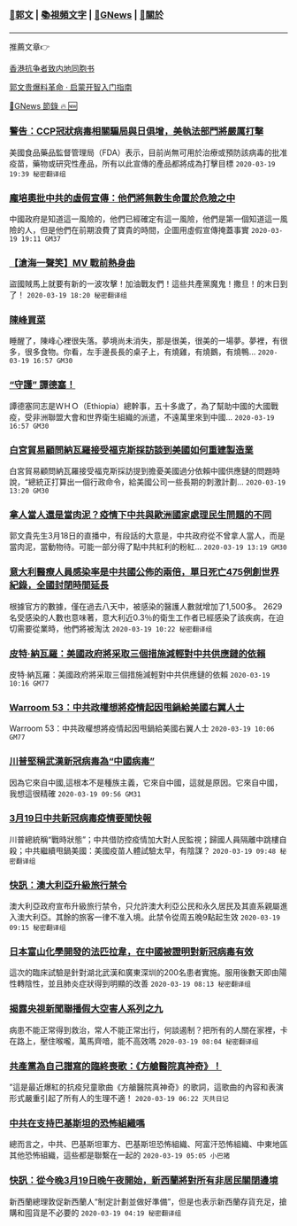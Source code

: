 ###  [:eagle:郭文](https://github.com/ourhimalayas/txt) | [:books:視頻文字](https://github.com/ourhimalayas/txt/blob/master/content/README.md) | [:newspaper:GNews](https://github.com/ourhimalayas/txt/blob/master/content/gnews/README.md) | [:pray:關於](https://github.com/ourhimalayas/home/tree/master/about)
---

推薦文章:point_right:

[香港抗争者致内地同胞书](https://github.com/ourhimalayas/news/blob/master/2019/08/a_letter_from_the_hong_kong_people.md)

[郭文贵爆料革命 · 启蒙开智入门指南](https://github.com/ourhimalayas/txt/issues/1)

[:newspaper:GNews 節錄 :fire: :new:](https://github.com/ourhimalayas/txt/blob/master/content/gnews/README.md) 



### [警告：CCP冠狀病毒相關騙局與日俱增，美執法部門將嚴厲打擊](/content/gnews/1/README.md)

美國食品藥品監督管理局（FDA）表示，目前尚無可用於治療或預防該病毒的批准疫苗，藥物或研究性產品，所有以此宣傳的產品都將成為打擊目標  `2020-03-19 19:39 秘密翻译组`

### [龐培奧批中共的虛假宣傳：他們將無數生命置於危險之中](/content/gnews/2/README.md)

中國政府是知道這一風險的，他們已經確定有這一風險，他們是第一個知道這一風險的人，但是他們在前期浪費了寶貴的時間，企圖用虛假宣傳掩蓋事實  `2020-03-19 19:11 GM37`

### [【滄海一聲笑】MV 戰前熱身曲](/content/gnews/3/README.md)

盜國賊馬上就要有新的一波攻擊！加油戰友們！這些共產黨魔鬼！撒旦！的末日到了！  `2020-03-19 18:20 秘密翻译组`

### [陳峰買菜](/content/gnews/4/README.md)

睡醒了，陳峰心裡很失落。夢境尚未消失，那是很美，很美的一場夢。夢裡，有很多，很多食物。你看，左手邊長長的桌子上，有燒雞，有燒鵝，有燒鴨...  `2020-03-19 16:57 GM30`

### [“守護” 譚德塞！](/content/gnews/5/README.md)

 譚德塞同志是ＷＨＯ（Ethiopia）總幹事，五十多歲了，為了幫助中國的大國戰疫，受非洲聯盟大會和世界衛生組織的派遣，不遠萬里來到中國...  `2020-03-19 16:57 GM30`

### [白宮貿易顧問納瓦羅接受福克斯採訪談到美國如何重建製造業](/content/gnews/6/README.md)

白宮貿易顧問納瓦羅接受福克斯採訪提到擔憂美國過分依賴中國供應鏈的問題時說，“總統正打算出一個行政命令，給美國公司一些長期的刺激計劃...  `2020-03-19 13:20 GM30`

### [拿人當人還是當肉泥？疫情下中共與歐洲國家處理民生問題的不同](/content/gnews/7/README.md)

郭文貴先生3月18日的直播中，有段話的大意是，中共政府從不曾拿人當人，而是當肉泥，當動物待。可能一部分得了點中共紅利的粉紅...  `2020-03-19 13:19 GM30`

### [意大利醫療人員感染率是中共國公佈的兩倍，單日死亡475例創世界紀錄，全國封閉時間延長](/content/gnews/8/README.md)

根據官方的數據，僅在過去八天中，被感染的醫護人數就增加了1,500多。 2629名受感染的人數也意味著，意大利近0.3％的衛生工作者已經感染了該疾病，在迫切需要從業時，他們將被淘汰  `2020-03-19 10:22 秘密翻译组`

### [皮特·納瓦羅：美國政府將采取三個措施減輕對中共供應鏈的依賴](/content/gnews/9/README.md)

皮特·納瓦羅：美國政府將采取三個措施減輕對中共供應鏈的依賴  `2020-03-19 10:16 GM77`

### [Warroom 53：中共政權想將疫情起因甩鍋給美國右翼人士](/content/gnews/10/README.md)

Warroom 53：中共政權想將疫情起因甩鍋給美國右翼人士  `2020-03-19 10:06 GM77`

### [川普堅稱武漢新冠病毒為“中國病毒”](/content/gnews/11/README.md)

因為它來自中國,這根本不是種族主義，它來自中國，這就是原因。它來自中國，我想這很精確  `2020-03-19 09:56 GM31`

### [3月19日中共新冠病毒疫情要聞快報](/content/gnews/12/README.md)

川普總統稱“戰時狀態”；中共借防控疫情加大對人民監視；歸國人員隔離中跳樓自殺；中共繼續甩鍋美國：美國疫苗人體試驗太早，有陰謀？  `2020-03-19 09:48 秘密翻译组`

### [快訊：澳大利亞升級旅行禁令](/content/gnews/13/README.md)

澳大利亞政府宣布升級旅行禁令，只允許澳大利亞公民和永久居民及其直系親屬進入澳大利亞。其餘的旅客一律不准入境。此禁令從周五晚9點起生效  `2020-03-19 09:15 秘密翻译组`

### [日本富山化學開發的法匹拉韋，在中國被證明對新冠病毒有效](/content/gnews/14/README.md)

這次的臨床試驗是針對湖北武漢和廣東深圳的200名患者實施。服用後數天即由陽性轉陰性，並且肺炎症狀得到明顯的改善  `2020-03-19 08:13 秘密翻译组`

### [揭露央視新聞聯播假大空害人系列之九](/content/gnews/15/README.md)

病患不能正常得到救治，常人不能正常出行，何談遏制？把所有的人關在家裡，卡在路上，壓住喉嚨，萬馬齊喑，能不高效嗎  `2020-03-19 08:04 秘密翻译组`

### [共產黨為自己譜寫的臨終喪歌：《方艙醫院真神奇》！](/content/gnews/16/README.md)

”這是最近爆紅的抗疫兒童歌曲《方艙醫院真神奇》的歌詞，這歌曲的內容和表演形式嚴重引起了所有人的生理不適！  `2020-03-19 06:22 灭共日记`

### [中共在支持巴基斯坦的恐怖組織嗎](/content/gnews/17/README.md)

總而言之，中共、巴基斯坦軍方、巴基斯坦恐怖組織、阿富汗恐怖組織、中東地區其他恐怖組織，這些都是聯繫在一起的  `2020-03-19 05:05 小巴猪`

### [快訊：從今晚3月19日晚午夜開始，新西蘭將對所有非居民關閉邊境](/content/gnews/18/README.md)

新西蘭總理敦促新西蘭人“制定計劃並做好準備”，但是也表示新西蘭存貨充足，搶購和囤貨是不必要的  `2020-03-19 04:19 秘密翻译组`

